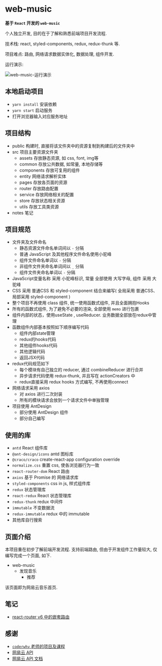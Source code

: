 # web-music

**基于 `React` 开发的 `web-music`**

个人独立开发, 目的在于了解和熟悉前端项目开发流程.

技术栈: react, styled-components, redux, redux-thunk 等.

项目难点: 路由, 网络请求数据实体化, 数据处理, 组件开发.

运行演示:

![web-music-运行演示](https://gitee.com/sherlinz0/img-storage/raw/master/web-music-%E8%BF%90%E8%A1%8C%E6%BC%94%E7%A4%BA.PNG)

## 本地启动项目

- `yarn install` 安装依赖
- `yarn start` 启动服务
- 打开浏览器输入对应服务地址

## 项目结构

- public 构建时, 直接将该文件夹中的资源复制到构建后的文件夹中
- src 项目主要资源文件夹
  - assets 存放静态资源, 如 css, font, img等
  - common 存放公共数据, 如常量, 本地存储等
  - components 存放可复用的组件
  - entity 网络请求解析实体
  - pages 存放各页面的资源
  - router 存放路由配置
  - service 存放网络相关的配置
  - store 存放状态相关资源
  - utils 存放工具类资源
- notes 笔记

## 项目规范

- 文件夹及文件命名
  - 静态资源文件命名单词间以 `-` 分隔
  - 普通 JavaScript 及其他程序文件命名使用小驼峰
  - 组件文件命名单词以 `-` 分隔
  - 非组件文件夹命名单词间以 `_` 分隔
  - 组件文件夹命名单词以 `-` 分隔
- JavaScript变量名称 采用 小驼峰标识, 常量 全部使用 大写字母, 组件 采用 大驼峰
- CSS 采用 普通CSS 和 styled-component 结合来编写( 全局采用 普通CSS、局部采用 styled-component )
- 整个项目不再使用 class 组件, 统一使用函数式组件, 并且全面拥抱Hooks
- 所有的函数式组件, 为了避免不必要的渲染, 全部使用 `memo` 进行包裹
- 组件内部的状态，使用useState , useReducer. 业务数据全部放在redux中管理
- 函数组件内部基本按照如下顺序编写代码
  - 组件内部state管理
  - redux的hooks代码
  - 其他组件hooks代码
  - 其他逻辑代码
  - 返回JSX代码
- redux代码规范如下
  - 每个模块有自己独立的 reducer, 通过 combineReducer 进行合并
  - 异步请求代码使用 redux-thunk, 并且写在 actionCreators 中
  - redux直接采用 redux hooks 方式编写, 不再使用connect
- 网络请求采用 axios
  - 对 axios 进行二次封装
  - 所有的模块请求会放到一个请求文件中单独管理
- 项目使用 AntDesign
  - 部分使用 AntDesign 组件
  - 部分自己编写

## 使用的库

- `antd` React 组件库
- `@ant-design/icons` antd 图标库
- `@craco/craco` create-react-app configuration override
- `normalize.css` 重置 css, 使各浏览器行为一致
- `react-router-dom` React 路由
- `axios` 基于 Promise 的 网络请求库
- `styled-components` css in js, 样式组件库
- `redux` 状态管理库
- `react-redux` React 状态管理库
- `redux-thunk` redux 中间件
- `immutable` 不变数据流
- `redux-immutable` redux 中的 immutable
- 其他库自行搜索

## 页面介绍

本项目重在初步了解前端开发流程. 支持前端路由, 但由于开发组件工作量较大, 仅编写完成一个页面, 如下.

- web-music
  - 发现音乐
    - 推荐
  
该页面即为网易云音乐首页.

## 笔记

- [react-router v6 中的嵌套路由](./notes/react-router-v6中的嵌套路由.md)

## 感谢

- [`coderwhy` 老师的项目及课程](https://github.com/coderwhy/hy-react-web-music)
- [网易云 API](http://123.207.32.32:9001/)
- [网易云 API 文档](https://binaryify.github.io/NeteaseCloudMusicApi/#/)